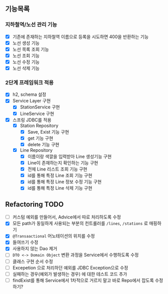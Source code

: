 ## 기능목록

### 지하철역/노선 관리 기능

- [x] 기존에 존재하는 지하철역 이름으로 등록을 시도하면 400을 반환하는 기능
- [x] 노선 생성 기능
- [x] 노선 목록 조회 기능
- [x] 노선 조회 기능
- [x] 노선 수정 기능
- [x] 노선 삭제 기능

### 2단계 프레임워크 적용

- [x] h2, schema 설정
- [x] Service Layer 구현
    - [x] StationService 구현
    - [x] LineService 구현

- [x] 스프링 JDBC를 적용
    - [x] Station Repository
        - [x] Save, Exist 기능 구현
        - [x] get 기능 구현
        - [x] delete 기능 구현
    - [x] Line Repository
        - [x] 이름이랑 색깔을 입력받아 Line 생성기능 구현
        - [x] Line이 존재하는지 확인하는 기능 구현
        - [x] 전체 Line 리스트 조회 기능 구현
        - [x] id를 통해 특정 Line 조회 기능 구현
        - [x] id를 통해 특정 Line 정보 수정 기능 구현
        - [x] id를 통해 특정 Line 삭제 기능 구현

## Refactoring TODO

- [ ] 커스텀 예외를 만들어서, Advice에서 따로 처리하도록 수정
- [x] 모든 path가 동일하게 사용되는 부분의 컨트롤러를 `/lines`, `/stations` 로 매핑하기
- [x] `@Transaactional` 어노테이션의 위치를 수정
- [x] 들여쓰기 수정
- [x] 사용하지 않는 Dao 제거
- [ ] `DTO <-> Domain Object` 변환 과정을 Service에서 수행하도록 수정
- [ ] 클래스 구현 순서 수정
- [ ] Excepetion 으로 처리하던 예외를 JDBC Exception으로 수정
- [ ] 실패하는 경우(예외가 발생하는 경우) 에 대한 테스트 코드 추가
- [ ] findExist를 통해 Service에서 1차적으로 거르지 말고 바로 Repo에서 잡도록 수정하기?